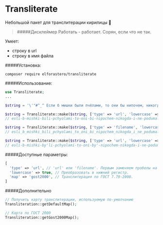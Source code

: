 # Transliterate
Небольшой пакет для транслитерации кирилицы :poop:

>#####Дисклеймер
>Работать - работает. Сорян, если что не так.

Умеет:
* строку в url
* строку в имя файла

#####Установка:
```
composer require elforastero/transliterate
```

#####Использование:
```php
use Transliterate;
...

$string = '\'"#^_^ Если б мишки были пчёлами, то они бы нипочем, никогда и не подумали так высо́ко строить дом.';

$string = Transliterate::make($string, ['type' => 'url', 'lowercase' => true]);
// esli-b-mishki-bili-pchyolami-to-oni-bi-nipochem-nikogda-i-ne-podumali-tak-visoko-stroit-dom

$string = Transliterate::make($string, ['type' => 'filename', 'lowercase' => true]);
// esli_b_mishki_bili_pchyolami_to_oni_bi_nipochem_nikogda_i_ne_podumali_tak_visoko_stroit_dom

$string = Transliterate::make($string, ['type' => 'url', 'lowercase' => true, 'map' => 'gost2000']);
// esli-b-mishki-by'li-pchyolami-to-oni-by'-nipochem-nikogda-i-ne-podumali-tak-vy'soko-stroit`-dom
```

#####Доступные параметры:
```php
[
  'type' => 'url', // 'url' или 'filename'. Первым заменяем пробелы на '-', вторым на '_'. По дефолту 'url'.
  'lowercase' => true, // Преобразовать в нижний регистр.
  'map' => 'gost2000', // Транслитерация по ГОСТ 7.79-2000.
]
```

#####Дополнительно
```php
// Получить карту транслитерации, используемую по-умолчанию
Transliteration::getDefaultMap();

// Карта по ГОСТ 2000
Transliteration::getGost2000Map();
```
